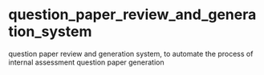 # question_paper_review_and_generation_system
 question paper review and generation system, to automate the process of internal assessment question paper generation
